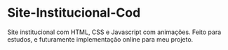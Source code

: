 # Site-Institucional-Cod
 Site institucional com HTML, CSS e Javascript com animações. Feito para estudos, e futuramente implementação online para meu projeto.
